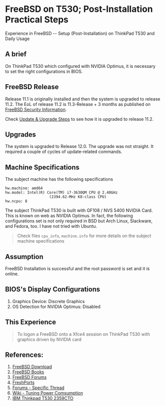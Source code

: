 # FreeBSD on T530; Post-Installation Practical Steps

Experience in FreeBSD -- Setup (Post-Installation) on ThinkPad T530 and Daily Usage

## A brief

On ThinkPad T530 which configured with NVIDIA Optimus, it is necessary to set the right configurations in BIOS.

## FreeBSD Release

Release 11.1 is originally installed and then the system is upgraded to release 11.2.
The EoL of release 11.2 is 11.3-Release + 3 months as published on [FreeBSD Security Information](https://www.freebsd.org/security/security.html#sup).

Check [Update & Upgrade Steps](./System.Configurations/Update_and_Upgrade/steps) to see how it is upgraded to release 11.2. 

## Upgrades
The system is upgraded to Release 12.0. The upgrade was not straight. It required a couple of cycles of update-related commands.  

## Machine Specifications
The subject machine has the following specifications

```
hw.machine: amd64
hw.model: Intel(R) Core(TM) i7-3630QM CPU @ 2.40GHz
					(2394.62-MHz K8-class CPU)
hw.ncpu: 8

```

The subject ThinkPad T530 is built with GF108 / NVS 5400 NVIDIA Card. This is known on web as NVIDIA Optimus. In fact, the following configurations set is not only required in BSD but Arch Linux, Slackware, and Fedora, too. I have not tried with Ubuntu.

> Check files `cpu_info`, `machine.info` for more details on the subject machine specifications

## Assumption
FreeBSD Installation is successful and the root password is set and it is online.

## BIOS's Display Configurations

1. Graphics Device: Discrete Graphics
2. OS Detection for NVIDIA Optimus: Disabled

## This Experience 

> To logon a FreeBSD onto a Xfce4 session on ThinkPad T530 with graphics driven by NVIDIA card


## References:

1. [FreeBSD Download](https://download.freebsd.org/ftp/doc/en/books/handbook/book.pdf)
2. [FreeBSD Books](https://download.freebsd.org/ftp/doc/en/books/arch-handbook/book.pdf)
3. [FreeBSD Forums](https://forums.freebsd.org)
4. [FreshPorts](https://freshports.org/x11/nvidia-driver/)
5. [Forums - Specific Thread](https://forums.freebsd.org/threads/how-to-solving-xorg-with-nvidia-issues-no-screens-found-ee-and-other-nasty-problems-gremlins.64941/)
6. [Wiki - Tuning Power Comsumption](https://wiki.freebsd.org/TuningPowerConsumption)
7. [IBM Thinkpad T530 2359CTO](https://wiki.freebsd.org/Laptops/Thinkpad_T530)
